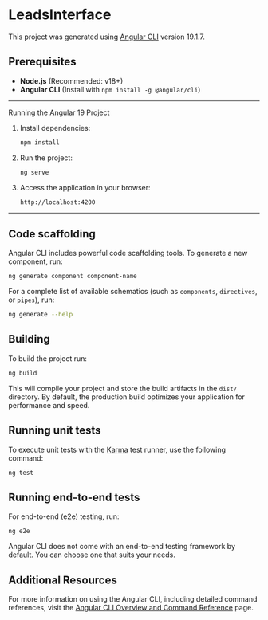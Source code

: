 # LeadsInterface

This project was generated using [Angular CLI](https://github.com/angular/angular-cli) version 19.1.7.

## Prerequisites

- **Node.js** (Recommended: v18+)
- **Angular CLI** (Install with `npm install -g @angular/cli`)

---

Running the Angular 19 Project
1. Install dependencies:
   ```sh
   npm install
   ```
2. Run the project:
   ```sh
   ng serve
   ```
3. Access the application in your browser:
   ```
   http://localhost:4200
   ```

---

## Code scaffolding

Angular CLI includes powerful code scaffolding tools. To generate a new component, run:

```bash
ng generate component component-name
```

For a complete list of available schematics (such as `components`, `directives`, or `pipes`), run:

```bash
ng generate --help
```

## Building

To build the project run:

```bash
ng build
```

This will compile your project and store the build artifacts in the `dist/` directory. By default, the production build optimizes your application for performance and speed.

## Running unit tests

To execute unit tests with the [Karma](https://karma-runner.github.io) test runner, use the following command:

```bash
ng test
```

## Running end-to-end tests

For end-to-end (e2e) testing, run:

```bash
ng e2e
```

Angular CLI does not come with an end-to-end testing framework by default. You can choose one that suits your needs.

## Additional Resources

For more information on using the Angular CLI, including detailed command references, visit the [Angular CLI Overview and Command Reference](https://angular.dev/tools/cli) page.
